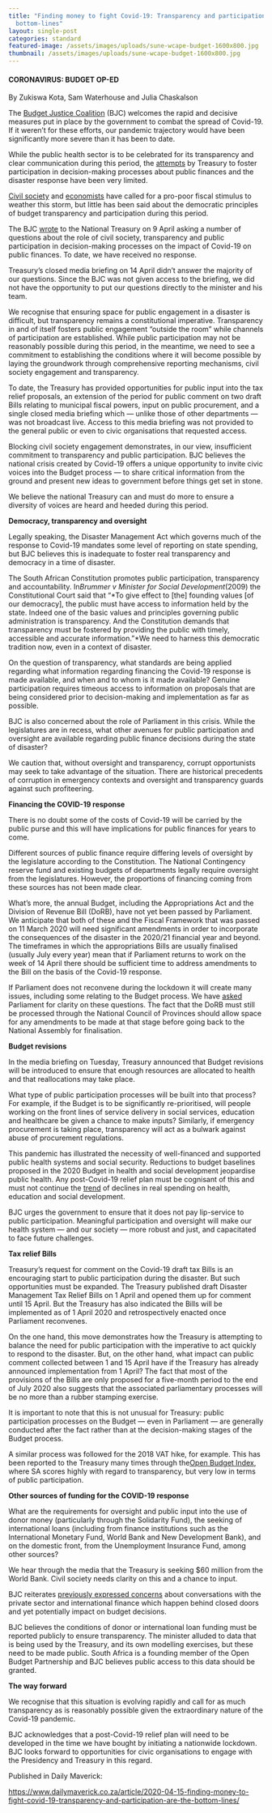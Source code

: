 ```yaml
---
title: "Finding money to fight Covid-19: Transparency and participation are the
  bottom-lines"
layout: single-post
categories: standard
featured-image: /assets/images/uploads/sune-wcape-budget-1600x800.jpg
thumbnail: /assets/images/uploads/sune-wcape-budget-1600x800.jpg
---
```

<!--StartFragment-->

#### CORONAVIRUS: BUDGET OP-ED

<!--EndFragment-->

<!--StartFragment-->

By Zukiswa Kota, Sam Waterhouse and Julia Chaskalson

<!--EndFragment-->

<!--StartFragment-->

The [Budget Justice Coalition](https://budgetjusticesa.org/) (BJC) welcomes the rapid and decisive measures put in place by the government to combat the spread of Covid-19. If it weren’t for these efforts, our pandemic trajectory would have been significantly more severe than it has been to date.

While the public health sector is to be celebrated for its transparency and clear communication during this period, the [attempts](http://www.treasury.gov.za/comm_media/press/2020/20200401%20Media%20statement%20-%20Publication%20of%20COVID-19%20Draft%20Tax%20Bills%20for%20public%20comment.pdf) by Treasury to foster participation in decision-making processes about public finances and the disaster response have been very limited.

[Civil society](https://budgetjusticesa.org/media/budget-justice-coalition-escalation-of-measures-to-combat-covid-19-epidemic-prioritises-lives-but-not-livelihoods/) and [economists](https://www.groundup.org.za/article/covid-19-open-letter-president-ramaphosa/) have called for a pro-poor fiscal stimulus to weather this storm, but little has been said about the democratic principles of budget transparency and participation during this period.

The BJC [wrote](https://docs.google.com/document/d/1ZkK-elYp_XXI08Tec_UTWvGeKtiXA8i5j9MoLNPflW8/edit?usp=sharing) to the National Treasury on 9 April asking a number of questions about the role of civil society, transparency and public participation in decision-making processes on the impact of Covid-19 on public finances. To date, we have received no response.

Treasury’s closed media briefing on 14 April didn’t answer the majority of our questions. Since the BJC was not given access to the briefing, we did not have the opportunity to put our questions directly to the minister and his team.

We recognise that ensuring space for public engagement in a disaster is difficult, but transparency remains a constitutional imperative. Transparency in and of itself fosters public engagement “outside the room” while channels of participation are established. While public participation may not be reasonably possible during this period, in the meantime, we need to see a commitment to establishing the conditions where it will become possible by laying the groundwork through comprehensive reporting mechanisms, civil society engagement and transparency.

To date, the Treasury has provided opportunities for public input into the tax relief proposals, an extension of the period for public comment on two draft Bills relating to municipal fiscal powers, input on public procurement, and a single closed media briefing which — unlike those of other departments — was not broadcast live. Access to this media briefing was not provided to the general public or even to civic organisations that requested access.

Blocking civil society engagement demonstrates, in our view, insufficient commitment to transparency and public participation. BJC believes the national crisis created by Covid-19 offers a unique opportunity to invite civic voices into the Budget process — to share critical information from the ground and present new ideas to government before things get set in stone.

We believe the national Treasury can and must do more to ensure a diversity of voices are heard and heeded during this period.

**Democracy, transparency and oversight**

Legally speaking, the Disaster Management Act which governs much of the response to Covid-19 mandates some level of reporting on state spending, but BJC believes this is inadequate to foster real transparency and democracy in a time of disaster.

The South African Constitution promotes public participation, transparency and accountability. In*Brummer v Minister for Social Development*(2009) the Constitutional Court said that “*To give effect to \[the] founding values \[of our democracy], the public must have access to information held by the state. Indeed one of the basic values and principles governing public administration is transparency. And the Constitution demands that transparency must be fostered by providing the public with timely, accessible and accurate information.”*We need to harness this democratic tradition now, even in a context of disaster.

On the question of transparency, what standards are being applied regarding what information regarding financing the Covid-19 response is made available, and when and to whom is it made available? Genuine participation requires timeous access to information on proposals that are being considered prior to decision-making and implementation as far as possible.

BJC is also concerned about the role of Parliament in this crisis. While the legislatures are in recess, what other avenues for public participation and oversight are available regarding public finance decisions during the state of disaster?

We caution that, without oversight and transparency, corrupt opportunists may seek to take advantage of the situation. There are historical precedents of corruption in emergency contexts and oversight and transparency guards against such profiteering.

**Financing the COVID-19 response**

There is no doubt some of the costs of Covid-19 will be carried by the public purse and this will have implications for public finances for years to come.

Different sources of public finance require differing levels of oversight by the legislature according to the Constitution. The National Contingency reserve fund and existing budgets of departments legally require oversight from the legislatures. However, the proportions of financing coming from these sources has not been made clear.

What’s more, the annual Budget, including the Appropriations Act and the Division of Revenue Bill (DoRB), have not yet been passed by Parliament. We anticipate that both of these and the Fiscal Framework that was passed on 11 March 2020 will need significant amendments in order to incorporate the consequences of the disaster in the 2020/21 financial year and beyond. The timeframes in which the appropriations Bills are usually finalised (usually July every year) mean that if Parliament returns to work on the week of 14 April there should be sufficient time to address amendments to the Bill on the basis of the Covid-19 response.

If Parliament does not reconvene during the lockdown it will create many issues, including some relating to the Budget process. We have [asked](https://dullahomarinstitute.org.za/women-and-democracy/putting-people-in-the-peoples-parliament/resources/advocacy-documents/our-legislatures-during-the-national-disaster-final.pdf.) Parliament for clarity on these questions. The fact that the DoRB must still be processed through the National Council of Provinces should allow space for any amendments to be made at that stage before going back to the National Assembly for finalisation.

**Budget revisions**

In the media briefing on Tuesday, Treasury announced that Budget revisions will be introduced to ensure that enough resources are allocated to health and that reallocations may take place.

What type of public participation processes will be built into that process?For example, if the Budget is to be significantly re-prioritised, will people working on the front lines of service delivery in social services, education and healthcare be given a chance to make inputs? Similarly, if emergency procurement is taking place, transparency will act as a bulwark against abuse of procurement regulations.

This pandemic has illustrated the necessity of well-financed and supported public health systems and social security. Reductions to budget baselines proposed in the 2020 Budget in health and social development jeopardise public health. Any post-Covid-19 relief plan must be cognisant of this and must not continue the [trend](https://section27.org.za/2020/02/budget-justice-coalition-asks-whose-budget-is-it-anyway/) of declines in real spending on health, education and social development.

BJC urges the government to ensure that it does not pay lip-service to public participation. Meaningful participation and oversight will make our health system — and our society — more robust and just, and capacitated to face future challenges.

**Tax relief Bills**

Treasury’s request for comment on the Covid-19 draft tax Bills is an encouraging start to public participation during the disaster. But such opportunities must be expanded. The Treasury published draft Disaster Management Tax Relief Bills on 1 April and opened them up for comment until 15 April. But the Treasury has also indicated the Bills will be implemented as of 1 April 2020 and retrospectively enacted once Parliament reconvenes.

On the one hand, this move demonstrates how the Treasury is attempting to balance the need for public participation with the imperative to act quickly to respond to the disaster. But, on the other hand, what impact can public comment collected between 1 and 15 April have if the Treasury has already announced implementation from 1 April? The fact that most of the provisions of the Bills are only proposed for a five-month period to the end of July 2020 also suggests that the associated parliamentary processes will be no more than a rubber stamping exercise.

It is important to note that this is not unusual for Treasury: public participation processes on the Budget — even in Parliament — are generally conducted after the fact rather than at the decision-making stages of the Budget process.

A similar process was followed for the 2018 VAT hike, for example. This has been reported to the Treasury many times through the[Open Budget Index](https://www.internationalbudget.org/wp-content/uploads/south-africa-open-budget-survey-2017-summary.pdf), where SA scores highly with regard to transparency, but very low in terms of public participation.

**Other sources of funding for the COVID-19 response**

What are the requirements for oversight and public input into the use of donor money (particularly through the Solidarity Fund), the seeking of international loans (including from finance institutions such as the International Monetary Fund, World Bank and New Development Bank), and on the domestic front, from the Unemployment Insurance Fund, among other sources?

We hear through the media that the Treasury is seeking $60 million from the World Bank. Civil society needs clarity on this and a chance to input.

BJC reiterates [previously expressed concerns](http://section27.org.za/2020/03/civil-society-challenges-the-private-sector-to-step-up-support-for-the-covid-19-response/) about conversations with the private sector and international finance which happen behind closed doors and yet potentially impact on budget decisions.

BJC believes the conditions of donor or international loan funding must be reported publicly to ensure transparency. The minister alluded to data that is being used by the Treasury, and its own modelling exercises, but these need to be made public. South Africa is a founding member of the Open Budget Partnership and BJC believes public access to this data should be granted.

**The way forward**

We recognise that this situation is evolving rapidly and call for as much transparency as is reasonably possible given the extraordinary nature of the Covid-19 pandemic.

BJC acknowledges that a post-Covid-19 relief plan will need to be developed in the time we have bought by initiating a nationwide lockdown. BJC looks forward to opportunities for civic organisations to engage with the Presidency and Treasury in this regard.

<!--EndFragment-->

Published in Daily Maverick: <!--StartFragment-->

<https://www.dailymaverick.co.za/article/2020-04-15-finding-money-to-fight-covid-19-transparency-and-participation-are-the-bottom-lines/>

<!--EndFragment-->